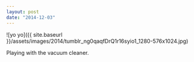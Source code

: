 ```yaml
---
layout: post
date: "2014-12-03"
---
```


![yo yo]({{ site.baseurl }}/assets/images/2014/tumblr_ng0qaqfDrQ1r16syio1_1280-576x1024.jpg)

Playing with the vacuum cleaner.
